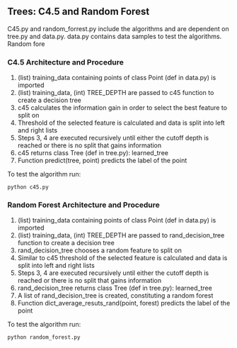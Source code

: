 ## Trees: C4.5 and Random Forest
C45.py and random_forrest.py include the algorithms and are dependent on tree.py and
data.py. data.py contains data samples to test the algorithms. Random fore

### C4.5 Architecture and Procedure
1. (list) training_data containing points of class Point (def in data.py) is imported
2. (list) training_data, (int) TREE_DEPTH are passed to c45 function to create a decision tree
3. c45 calculates the information gain in order to select the best feature to split on
4. Threshold of the selected feature is calculated and data is split into left and right lists
5. Steps 3, 4 are executed recursively until either the cutoff depth is reached or there is no split that gains information
6. c45 returns class Tree (def in tree.py): learned_tree
7. Function predict(tree, point) predicts the label of the point

To test the algorithm run:

    python c45.py

### Random Forest Architecture and Procedure

1. (list) training_data containing points of class Point (def in data.py) is imported
2. (list) training_data, (int) TREE_DEPTH are passed to rand_decision_tree function to create a decision tree
3. rand_decision_tree chooses a random feature to split on
4. Similar to c45 threshold of the selected feature is calculated and data is split into left and right lists
5. Steps 3, 4 are executed recursively until either the cutoff depth is reached or there is no split that gains information
6. rand_decision_tree returns class Tree (def in tree.py): learned_tree
7. A list of rand_decision_tree is created, constituting a random forest
8. Function dict_average_resuts_rand(point, forest) predicts the label of the point

To test the algorithm run:

    python random_forest.py
